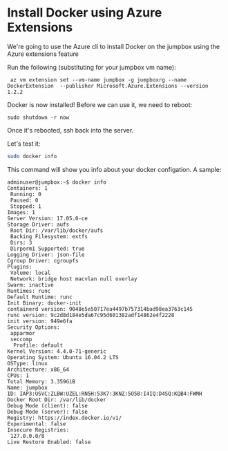 # Install Docker using Azure Extensions
We're going to use the Azure cli to install Docker on the jumpbox using the Azure extensions feature

Run the following (substituting for your jumpbox vm name):
```
 az vm extension set --vm-name jumpbox -g jumpboxrg --name DockerExtension  --publisher Microsoft.Azure.Extensions --version 1.2.2
 ```

Docker is now installed!  Before we can use it, we need to reboot:

```
sudo shutdown -r now
```

Once it's rebooted, ssh back into the server.

Let's test it:
```bash
sudo docker info
```
This command will show you info about your docker configation.  A sample:
```
adminuser@jumpbox:~$ docker info
Containers: 1
 Running: 0
 Paused: 0
 Stopped: 1
Images: 1
Server Version: 17.05.0-ce
Storage Driver: aufs
 Root Dir: /var/lib/docker/aufs
 Backing Filesystem: extfs
 Dirs: 3
 Dirperm1 Supported: true
Logging Driver: json-file
Cgroup Driver: cgroupfs
Plugins:
 Volume: local
 Network: bridge host macvlan null overlay
Swarm: inactive
Runtimes: runc
Default Runtime: runc
Init Binary: docker-init
containerd version: 9048e5e50717ea4497b757314bad98ea3763c145
runc version: 9c2d8d184e5da67c95d601382adf14862e4f2228
init version: 949e6fa
Security Options:
 apparmor
 seccomp
  Profile: default
Kernel Version: 4.4.0-71-generic
Operating System: Ubuntu 16.04.2 LTS
OSType: linux
Architecture: x86_64
CPUs: 1
Total Memory: 3.359GiB
Name: jumpbox
ID: IAP3:USVC:ZLBW:UZEL:RN5H:53K7:3KNZ:5O5B:I4IQ:D4SQ:KQB4:FWMH
Docker Root Dir: /var/lib/docker
Debug Mode (client): false
Debug Mode (server): false
Registry: https://index.docker.io/v1/
Experimental: false
Insecure Registries:
 127.0.0.0/8
Live Restore Enabled: false
```


